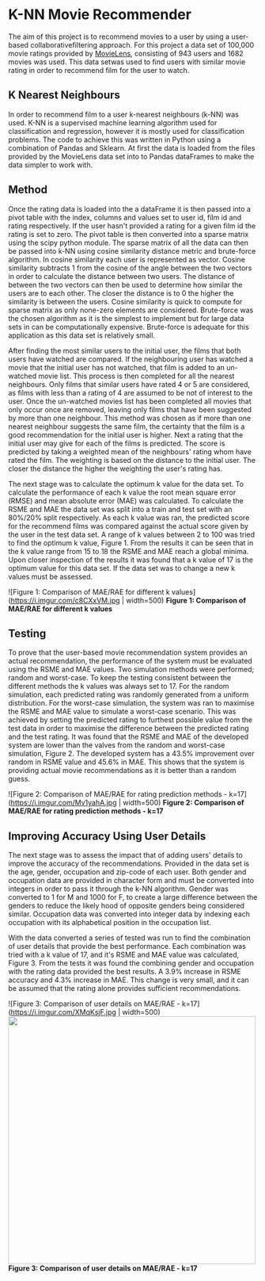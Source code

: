 # K-NN Movie Recommender

The aim of this project is to recommend movies to a user by using a user-based collaborativefiltering approach. For this project a data set of 100,000 movie ratings provided by [MovieLens](https://grouplens.org/datasets/movielens/100k/), consisting of 943 users and 1682 movies was used. This data setwas used to find users with similar movie rating in order to recommend film for the user to watch.


## K Nearest Neighbours
In order to recommend film to a user k-nearest neighbours (k-NN) was used. K-NN is a supervised machine learning algorithm used for classification and regression, however it is mostly used for classification problems.  The code to achieve this was written in Python using a combination of Pandas and Sklearn. At first the data is loaded from the files provided by the MovieLens data set into to Pandas dataFrames to make the data simpler to work with. 

## Method
Once the rating data is loaded into the a dataFrame it is then passed into a pivot table with the index, columns and values set to user id, film id and rating respectively. If the user hasn't provided a rating for a given film id the rating is set to zero. The pivot table is then converted into a sparse matrix using the scipy python module. The sparse matrix of all the data can then be passed into k-NN using cosine similarity distance metric and brute-force algorithm. In cosine similarity each user is represented as vector. Cosine similarity subtracts 1 from the cosine of the angle between the two vectors in order to calculate the distance between two users. The distance of between the two vectors can then be used to determine how similar the users are to each other. The closer the distance is to 0 the higher the similarity is between the users. Cosine similarity is quick to compute for sparse matrix as only none-zero elements are considered. Brute-force was the chosen algorithm as it is the simplest to implement but for large data sets in can be computationally expensive. Brute-force is adequate for this application as this data set is relatively small. 


After finding the most similar users to the initial user, the films that both users have watched are compared.  If the neighbouring user has watched a movie that the initial user has not watched, that film is added to an un-watched movie list. This process is then completed for all the nearest neighbours. Only films that similar users have rated 4 or 5 are considered, as films with less than a rating of 4 are assumed to be not of interest to the user.  Once the un-watched movies list has been completed all movies that only occur once are removed, leaving only films that have been suggested by more than one neighbour. This method was chosen as if more than one nearest neighbour suggests the same film, the certainty that the film is a good recommendation for the initial user is higher. Next a rating that the initial user may give for each of the films is predicted. The score is predicted by taking a weighted mean of the neighbours' rating whom have rated the film. The weighting is based on the distance to the initial user. The closer the distance the higher the weighting the user's rating has. 

  
The next stage was to calculate the optimum k value for the data set. To calculate the performance of each k value the root mean square error (RMSE) and mean absolute error (MAE) was calculated. To calculate the RSME and MAE the data set was split into a train and test set with an 80\%/20\% split respectively. As each k value was ran, the predicted score for the recommend films was compared against the actual score given by the user in the test data set. A range of k values between 2 to 100 was tried to find the optimum k value, Figure 1. From the results it can be seen that in the k value range from 15 to 18 the RSME and MAE reach a global minima. Upon closer inspection of the results it was found that a k value of 17 is the optimum value for this data set. If the data set was to change a new k values must be assessed. 

![Figure 1: Comparison of MAE/RAE for different k values](https://i.imgur.com/c8CXxVM.jpg | width=500)
**Figure 1: Comparison of MAE/RAE for different k values**

## Testing
To prove that the user-based movie recommendation system provides an actual recommendation, the performance of the system must be evaluated using the RSME and MAE values. Two simulation methods were performed; random and worst-case. To keep the testing consistent between the different methods the k values was always set to 17. For the random simulation, each predicted rating was randomly generated from a uniform distribution. For the worst-case simulation, the system was ran to maximise the RSME and MAE value to simulate a worst-case scenario. This was achieved by setting the predicted rating to furthest possible value from the test data in order to maximise the difference between the predicted rating and the test rating. It was found that the RSME and MAE of the developed system are lower than the valves from the random and worst-case simulation, Figure 2. The developed system has a 43.5\% improvement over random in RSME value and 45.6\% in MAE. This shows that the system is providing actual movie recommendations as it is better than a random guess. 

![Figure 2: Comparison of MAE/RAE for rating prediction methods - k=17](https://i.imgur.com/Mv1yahA.jpg | width=500)
**Figure 2: Comparison of MAE/RAE for rating prediction methods - k=17**

## Improving Accuracy Using User Details
The next stage was to assess the impact that of adding users' details to improve the accuracy of the recommendations. Provided in the data set is the age, gender, occupation and zip-code of each user. Both gender and occupation data are provided in character form and must be converted into integers in order to pass it through the k-NN algorithm. Gender was converted to 1 for M and 1000 for F, to create a large difference between the genders to reduce the likely hood of opposite genders being considered similar. Occupation data was converted into integer data by indexing each occupation with its alphabetical position in the occupation list.  
  
With the data converted a series of tested was run to find the combination of user details that provide the best performance. Each combination was tried with a k value of 17, and it's RSME and MAE value was calculated, Figure 3. From the tests it was found the combining gender and occupation with the rating data provided the best results. A 3.9\% increase in RSME accuracy and 4.3\% increase in MAE. This change is very small, and it can be assumed that the rating alone provides sufficient recommendations.

![Figure 3: Comparison of user details on MAE/RAE - k=17](https://i.imgur.com/XMqKsjF.jpg | width=500)
<img src="https://i.imgur.com/XMqKsjF.jpg" width="500">
**Figure 3: Comparison of user details on MAE/RAE - k=17**



